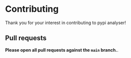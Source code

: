 
# Contributing

Thank you for your interest in contributing to pypi analyser!

## Pull requests

**Please open all pull requests against the `main` branch.**.



